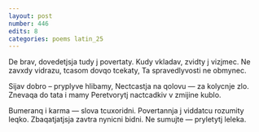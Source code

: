 ```yaml
---
layout: post
number: 446
edits: 8
categories: poems latin_25
---
```


De brav, dovedetjsja tudy j povertaty.
Kudy vkladav, zvidty j vizjmec.
Ne zavxdy vidrazu, tcasom dovqo tcekaty,
Ta spravedlyvosti ne obmynec.

Sijav dobro – pryplyve hlibamy,
Nectcastja na qolovu — za kolycnje zlo.
Znevaqa do tata i mamy 
Peretvorytj nactcadkiv v zmijine kublo.

Bumeranq i karma — slova tcuxoridni.
Povertannja j viddatcu rozumity leqko.
Zbaqatjatjsja zavtra nynicni bidni.
Ne sumujte — pryletytj leleka.

